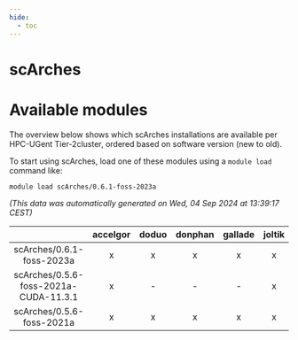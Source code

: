 ```yaml
---
hide:
  - toc
---
```


scArches
========

# Available modules


The overview below shows which scArches installations are available per HPC-UGent Tier-2cluster, ordered based on software version (new to old).

To start using scArches, load one of these modules using a `module load` command like:

```shell
module load scArches/0.6.1-foss-2023a
```

*(This data was automatically generated on Wed, 04 Sep 2024 at 13:39:17 CEST)*  

| |accelgor|doduo|donphan|gallade|joltik|shinx|skitty|
| :---: | :---: | :---: | :---: | :---: | :---: | :---: | :---: |
|scArches/0.6.1-foss-2023a|x|x|x|x|x|x|x|
|scArches/0.5.6-foss-2021a-CUDA-11.3.1|x|-|-|-|x|-|-|
|scArches/0.5.6-foss-2021a|x|x|x|x|x|-|x|
